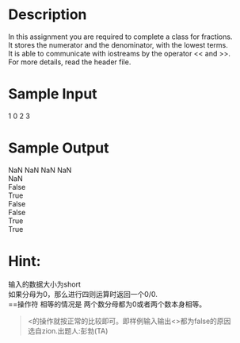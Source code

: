 # Description
In this assignment you are required to complete a class for fractions.  
It stores the numerator and the denominator, with the lowest terms.  
It is able to communicate with iostreams by the operator << and >>.  
For more details, read the header file.  
# Sample Input
1 0 2 3
# Sample Output
NaN NaN NaN NaN  
NaN  
False  
True  
False  
False  
True  
True  
# Hint:
输入的数据大小为short  
如果分母为0，那么进行四则运算时返回一个0/0.  
==操作符 相等的情况是 两个数分母都为0或者两个数本身相等。  
 > <的操作就按正常的比较即可。即样例输入输出<>都为false的原因  
选自zion.出题人:彭勃(TA)  
